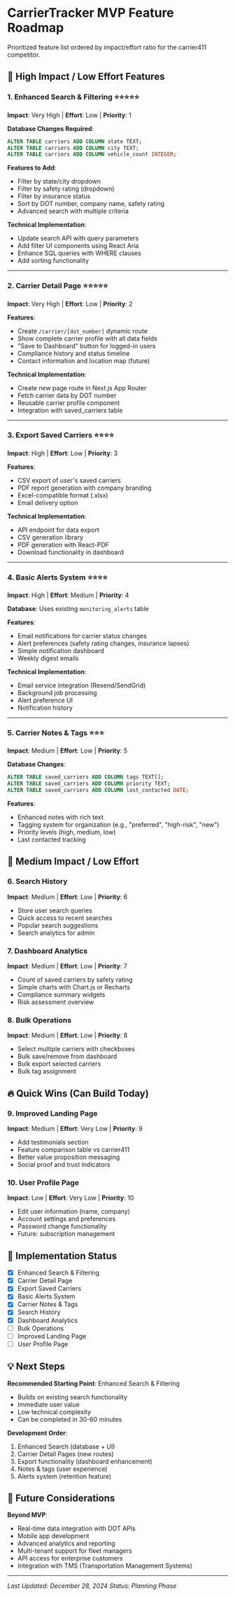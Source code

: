 # CarrierTracker MVP Feature Roadmap

Prioritized feature list ordered by impact/effort ratio for the carrier411 competitor.

## 🚀 High Impact / Low Effort Features

### 1. Enhanced Search & Filtering ⭐⭐⭐⭐⭐
**Impact**: Very High | **Effort**: Low | **Priority**: 1

**Database Changes Required**:
```sql
ALTER TABLE carriers ADD COLUMN state TEXT;
ALTER TABLE carriers ADD COLUMN city TEXT; 
ALTER TABLE carriers ADD COLUMN vehicle_count INTEGER;
```

**Features to Add**:
- Filter by state/city dropdown
- Filter by safety rating (dropdown)
- Filter by insurance status
- Sort by DOT number, company name, safety rating
- Advanced search with multiple criteria

**Technical Implementation**:
- Update search API with query parameters
- Add filter UI components using React Aria
- Enhance SQL queries with WHERE clauses
- Add sorting functionality

---

### 2. Carrier Detail Page ⭐⭐⭐⭐⭐
**Impact**: Very High | **Effort**: Low | **Priority**: 2

**Features**:
- Create `/carrier/[dot_number]` dynamic route
- Show complete carrier profile with all data fields
- "Save to Dashboard" button for logged-in users
- Compliance history and status timeline
- Contact information and location map (future)

**Technical Implementation**:
- Create new page route in Next.js App Router
- Fetch carrier data by DOT number
- Reusable carrier profile component
- Integration with saved_carriers table

---

### 3. Export Saved Carriers ⭐⭐⭐⭐
**Impact**: High | **Effort**: Low | **Priority**: 3

**Features**:
- CSV export of user's saved carriers
- PDF report generation with company branding
- Excel-compatible format (.xlsx)
- Email delivery option

**Technical Implementation**:
- API endpoint for data export
- CSV generation library
- PDF generation with React-PDF
- Download functionality in dashboard

---

### 4. Basic Alerts System ⭐⭐⭐⭐
**Impact**: High | **Effort**: Medium | **Priority**: 4

**Database**: Uses existing `monitoring_alerts` table

**Features**:
- Email notifications for carrier status changes
- Alert preferences (safety rating changes, insurance lapses)
- Simple notification dashboard
- Weekly digest emails

**Technical Implementation**:
- Email service integration (Resend/SendGrid)
- Background job processing
- Alert preference UI
- Notification history

---

### 5. Carrier Notes & Tags ⭐⭐⭐
**Impact**: Medium | **Effort**: Low | **Priority**: 5

**Database Changes**:
```sql
ALTER TABLE saved_carriers ADD COLUMN tags TEXT[];
ALTER TABLE saved_carriers ADD COLUMN priority TEXT;
ALTER TABLE saved_carriers ADD COLUMN last_contacted DATE;
```

**Features**:
- Enhanced notes with rich text
- Tagging system for organization (e.g., "preferred", "high-risk", "new")
- Priority levels (high, medium, low)
- Last contacted tracking

## 🎯 Medium Impact / Low Effort

### 6. Search History
**Impact**: Medium | **Effort**: Low | **Priority**: 6
- Store user search queries
- Quick access to recent searches  
- Popular search suggestions
- Search analytics for admin

### 7. Dashboard Analytics
**Impact**: Medium | **Effort**: Low | **Priority**: 7
- Count of saved carriers by safety rating
- Simple charts with Chart.js or Recharts
- Compliance summary widgets
- Risk assessment overview

### 8. Bulk Operations
**Impact**: Medium | **Effort**: Low | **Priority**: 8
- Select multiple carriers with checkboxes
- Bulk save/remove from dashboard
- Bulk export selected carriers
- Bulk tag assignment

## 🔥 Quick Wins (Can Build Today)

### 9. Improved Landing Page
**Impact**: Medium | **Effort**: Very Low | **Priority**: 9
- Add testimonials section
- Feature comparison table vs carrier411
- Better value proposition messaging
- Social proof and trust indicators

### 10. User Profile Page
**Impact**: Low | **Effort**: Very Low | **Priority**: 10
- Edit user information (name, company)
- Account settings and preferences
- Password change functionality
- Future: subscription management

## 🚛 Implementation Status

- [x] Enhanced Search & Filtering
- [x] Carrier Detail Page  
- [x] Export Saved Carriers
- [x] Basic Alerts System
- [x] Carrier Notes & Tags
- [x] Search History
- [x] Dashboard Analytics
- [ ] Bulk Operations
- [ ] Improved Landing Page
- [ ] User Profile Page

## 💡 Next Steps

**Recommended Starting Point**: Enhanced Search & Filtering
- Builds on existing search functionality
- Immediate user value
- Low technical complexity
- Can be completed in 30-60 minutes

**Development Order**:
1. Enhanced Search (database + UI)
2. Carrier Detail Pages (new routes)
3. Export functionality (dashboard enhancement)
4. Notes & tags (user experience)
5. Alerts system (retention feature)

## 🔄 Future Considerations

**Beyond MVP**:
- Real-time data integration with DOT APIs
- Mobile app development
- Advanced analytics and reporting
- Multi-tenant support for fleet managers
- API access for enterprise customers
- Integration with TMS (Transportation Management Systems)

---

*Last Updated: December 28, 2024*
*Status: Planning Phase*